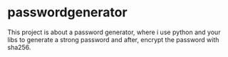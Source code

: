 # passwordgenerator
This project is about a password generator, where i use python and your libs to generate a strong password and after, 
encrypt the password with sha256.
